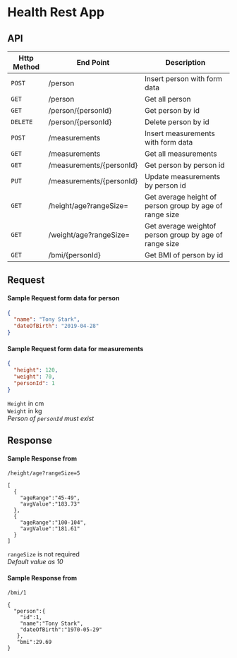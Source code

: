 # Health Rest App

## API

| Http Method | End Point                | Description                                             |
| ----------- | ------------------------ | ------------------------------------------------------- |
| `POST`      | /person                  | Insert person with form data                            |
| `GET`       | /person                  | Get all person                                          |
| `GET`       | /person/{personId}       | Get person by id                                        |
| `DELETE`    | /person/{personId}       | Delete person by id                                     |
| `POST`      | /measurements            | Insert measurements with form data                      |
| `GET`       | /measurements            | Get all measurements                                    |
| `GET`       | /measurements/{personId} | Get person by person id                                 |
| `PUT`       | /measurements/{personId} | Update measurements by person id                        |
| `GET`       | /height/age?rangeSize=   | Get average height of person group by age of range size |
| `GET`       | /weight/age?rangeSize=   | Get average weightof person group by age of range size  |
| `GET`       | /bmi/{personId}          | Get BMI of person by id                                 |

## Request

#### Sample Request form data for person

```json
{
  "name": "Tony Stark",
  "dateOfBirth": "2019-04-28"
}
```

#### Sample Request form data for measurements

```json
{
  "height": 120,
  "weight": 70,
  "personId": 1
}
```

`Height` in cm\
`Weight` in kg\
_Person of `personId` must exist_

## Response

#### Sample Response from

`/height/age?rangeSize=5`

```
[
  {
    "ageRange":"45-49",
    "avgValue":"183.73"
  },
  {
    "ageRange":"100-104",
    "avgValue":"181.61"
  }
]
```

`rangeSize` is not required\
_Default value as 10_

#### Sample Response from

`/bmi/1`

```
{
  "person":{
    "id":1,
    "name":"Tony Stark",
    "dateOfBirth":"1970-05-29"
   },
   "bmi":29.69
}
```
